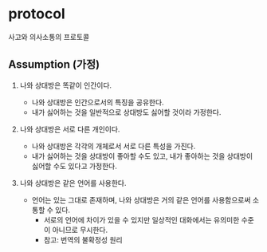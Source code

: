 # protocol
사고와 의사소통의 프로토콜
## Assumption (가정)
1. 나와 상대방은 똑같이 인간이다.
    - 나와 상대방은 인간으로서의 특징을 공유한다.
    - 내가 싫어하는 것을 일반적으로 상대방도 싫어할 것이라 가정한다.

2. 나와 상대방은 서로 다른 개인이다.
    - 나와 상대방은 각각의 개체로서 서로 다른 특성을 가진다.
    - 내가 싫어하는 것을 상대방이 좋아할 수도 있고, 내가 좋아하는 것을 상대방이 싫어할 수도 있다고 가정한다.

3. 나와 상대방은 같은 언어를 사용한다.
    - 언어는 있는 그대로 존재하며, 나와 상대방은 거의 같은 언어를 사용함으로써 소통할 수 있다.
      - 서로의 언어에 차이가 있을 수 있지만 일상적인 대화에서는 유의미한 수준이 아니므로 무시한다.
      - 참고: 번역의 불확정성 원리

